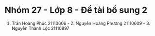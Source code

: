 # Nhóm 27 - Lớp 8 - Đề tài bổ sung 2
1. Trần Hoàng Phúc 21110606 - 2. Nguyễn Hoàng Phương 21110609 - 3. Nguyễn Thành Lộc 21110897
